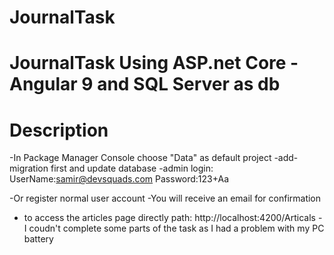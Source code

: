 # JournalTask

# JournalTask Using ASP.net Core -Angular 9 and SQL Server as db
# Description

-In Package Manager Console choose "Data"  as default project
-add-migration first and update database
-admin login: 
UserName:samir@devsquads.com
Password:123+Aa

-Or register normal user account
-You will receive an email for confirmation

- to access the articles page directly path: http://localhost:4200/Articals
-I coudn't complete some parts of the task as I had a problem with my PC battery 
